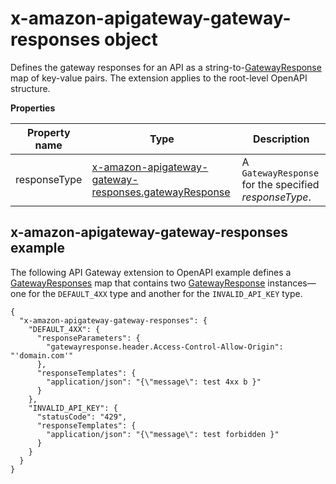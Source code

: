 # x\-amazon\-apigateway\-gateway\-responses object<a name="api-gateway-swagger-extensions-gateway-responses"></a>

Defines the gateway responses for an API as a string\-to\-[GatewayResponse](https://docs.aws.amazon.com/apigateway/api-reference/resource/gateway-response/) map of key\-value pairs\. The extension applies to the root\-level OpenAPI structure\.


**Properties**  

| Property name | Type | Description | 
| --- | --- | --- | 
| responseType | [x\-amazon\-apigateway\-gateway\-responses\.gatewayResponse](api-gateway-swagger-extensions-gateway-responses.gatewayResponse.md) |  A `GatewayResponse` for the specified *responseType*\.  | 

## x\-amazon\-apigateway\-gateway\-responses example<a name="api-gateway-swagger-extensions-gateway-responses-example"></a>

 The following API Gateway extension to OpenAPI example defines a [GatewayResponses](https://docs.aws.amazon.com/apigateway/api-reference/resource/gateway-responses/) map that contains two [GatewayResponse](https://docs.aws.amazon.com/apigateway/api-reference/resource/gateway-response/) instances—one for the `DEFAULT_4XX` type and another for the `INVALID_API_KEY` type\. 

```
{
  "x-amazon-apigateway-gateway-responses": {
    "DEFAULT_4XX": {
      "responseParameters": {
        "gatewayresponse.header.Access-Control-Allow-Origin": "'domain.com'"
      },
      "responseTemplates": {
        "application/json": "{\"message\": test 4xx b }"
      }
    },
    "INVALID_API_KEY": {
      "statusCode": "429",
      "responseTemplates": {
        "application/json": "{\"message\": test forbidden }"
      }
    }
  }
}
```